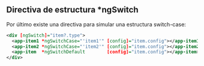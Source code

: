 ## Directiva de estructura *ngSwitch

Por último existe una directiva para simular una estructura switch-case:

```xml
<div [ngSwitch]="item?.type">
  <app-item1 *ngSwitchCase="'item1'" [config]="item.config"></app-item1>
  <app-item2 *ngSwitchCase="'item2'" [config]="item.config"></app-item2>
  <app-item  *ngSwitchDefault        [config]="item.config"></app-item>
</div>
```